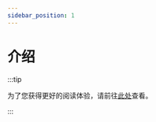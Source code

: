 ```yaml
---
sidebar_position: 1
---
```


# 介绍

:::tip

为了您获得更好的阅读体验，请前往[此处](https://www.minebbs.com/resources/iseeyou.7276/)查看。

:::

